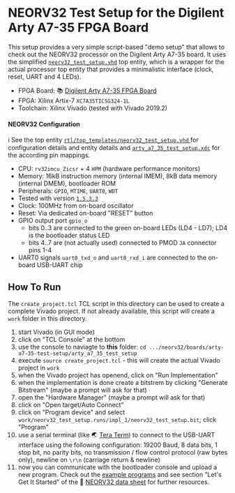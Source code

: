 # NEORV32 Test Setup for the Digilent Arty A7-35 FPGA Board

This setup provides a very simple script-based "demo setup" that allows to check out the NEORV32 processor on the Digilent Arty A7-35 board.
It uses the simplified [`neorv32_test_setup.vhd`](https://github.com/stnolting/neorv32/blob/master/rtl/top_templates/neorv32_test_setup.vhd) top entity, which is a wrapper for the actual processor
top entity that provides a minimalistic interface (clock, reset, UART and 4 LEDs).

* FPGA Board: :books: [Digilent Arty A7-35 FPGA Board](https://reference.digilentinc.com/reference/programmable-logic/arty-a7/reference-manual)
* FPGA: Xilinx Artix-7 `XC7A35TICSG324-1L`
* Toolchain: Xilinx Vivado (tested with Vivado 2019.2)


#### NEORV32 Configuration

:information_source: See the top entity [`rtl/top_templates/neorv32_test_setup.vhd` ](https://github.com/stnolting/neorv32/blob/master/rtl/top_templates/neorv32_test_setup.vhd) for 
configuration details and entity details and [`arty_a7_35_test_setup.xdc`](https://github.com/stnolting/neorv32/blob/master/boards/arty-a7-35-test-setup/arty_a7_35_test_setup.xdc)
for the according pin mappings.

* CPU: `rv32imcu_Zicsr` + 4 `HPM` (hardware performance monitors)
* Memory: 16kB instruction memory (internal IMEM), 8kB data memory (internal DMEM), bootloader ROM
* Peripherals: `GPIO`, `MTIME`, `UART0`, `WDT`
* Tested with version [`1.5.3.3`](https://github.com/stnolting/neorv32/blob/master/CHANGELOG.md)
* Clock: 100MHz from on-board oscillator
* Reset: Via dedicated on-board "RESET" button
* GPIO output port `gpio_o`
  * bits 0..3 are connected to the green on-board LEDs (LD4 - LD7); LD4 is the bootloader status LED
  * bits 4..7 are (not actually used) connected to PMOD `JA` connector pins 1-4
* UART0 signals `uart0_txd_o` and `uart0_rxd_i` are connected to the on-board USB-UART chip


## How To Run

The `create_project.tcl` TCL script in this directory can be used to create a complete Vivado project.
If not already available, this script will create a `work` folder in this directory.

1. start Vivado (in GUI mode)
2. click on "TCL Console" at the bottom
3. use the console to naviagte to **this** folder: `cd .../neorv32/boards/arty-a7-35-test-setup/arty_a7_35_test_setup`
4. execute `source create_project.tcl` - this will create the actual Vivado project in `work`
5. when the Vivado project has openend, click on "Run Implementation"
6. when the implementation is done create a bitstrem by clicking "Generate Bitstream" (maybe a prompt will ask for that)
7. open the "Hardware Manager" (maybe a prompt will ask for that)
8. click on "Open target/Auto Connect"
9. click on "Program device" and select `work/neorv32_test_setup.runs/impl_1/neorv32_test_setup.bit`; click "Program"
10. use a serial terminal (like :earth_asia: [Tera Term](https://ttssh2.osdn.jp/index.html.en)) to connect to the USB-UART interface using the following configuration: 
19200 Baud, 8 data bits, 1 stop bit, no parity bits, no transmission / flow control protocol (raw bytes only), newline on `\r\n` (carriage return & newline)
11. now you can communicate with the bootloader console and upload a new program. Check out the [example programs](https://github.com/stnolting/neorv32/tree/master/sw/example)
and see section "Let's Get It Started" of the :page_facing_up: [NEORV32 data sheet](https://raw.githubusercontent.com/stnolting/neorv32/master/docs/NEORV32.pdf) for further resources.
